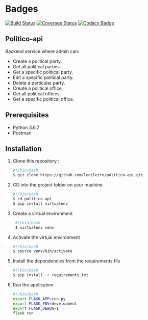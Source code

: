 # Badges

[![Build Status](https://api.travis-ci.org/lenileiro/politico-api.svg?branch=develop)](https://travis-ci.org/lenileiro/politico-api) 
[![Coverage Status](https://coveralls.io/repos/github/lenileiro/politico-api/badge.svg?branch=develop)](https://coveralls.io/github/lenileiro/politico-api?branch=develop)
[![Codacy Badge](https://api.codacy.com/project/badge/Grade/a2ba7d88ba0b45189d58fd361e33cea6)](https://www.codacy.com/app/lenileiro/politico-api?utm_source=github.com&amp;utm_medium=referral&amp;utm_content=lenileiro/politico-api&amp;utm_campaign=Badge_Grade)

## Politico-api

Backend service where admin can:

- Create a political party.
- Get all political parties.
- Get a specific political party.
- Edit a specific political party.
- Delete a particular party.
- Create a political office.
- Get all political offices.
- Get a specific political office.

## Prerequisites

- Python 3.6.7
- Postman


## Installation

1. Clone this repository :

    ```bash
    #!/bin/bash
    $ git clone https://github.com/lenileiro/politico-api.git
    ```

2. CD into the project folder on your machine

    ```bash
    #!/bin/bash
    $ cd politico-api
    $ pip install virtualenv
    ```

3. Create a virtual environment

   ```bash
    #!/bin/bash
    $ virtualenv venv
    ```

4. Activate the virtual environment

    ```bash
    #!/bin/bash
    $ source venv/bin/activate
    ```

5. Install the dependencies from the requirements file

    ```bash
    #!/bin/bash
    $ pip install -r requirements.txt
    ```

6. Run the application

    ```bash
    #!/bin/bash
    export FLASK_APP=run.py
    export FLASK_ENV=development
    export FLASK_DEBUG=1
    flask run
    ```
